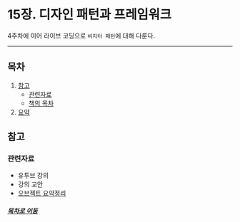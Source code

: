 15장. 디자인 패턴과 프레임워크
=====
4주차에 이어 라이브 코딩으로 `비지터 패턴`에 대해 다룬다.
- - -
## 목차
1. [참고](#참고)
	* [관련자료](#관련자료)
	* [책의 목차](#책의-목차)
2. [요약](#요약)

## 참고
### 관련자료
* 유투브 강의
* 강의 교안
* [오브젝트 요약정리](https://github.com/nara1030/portfolio/blob/master/docs/book/object.md)

##### [목차로 이동](#목차)
